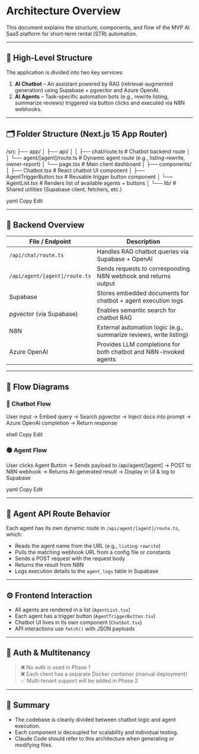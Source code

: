 # Architecture Overview

This document explains the structure, components, and flow of the MVP AI SaaS platform for short-term rental (STR) automation.

---

## 🧱 High-Level Structure

The application is divided into two key services:

1. **AI Chatbot** – An assistant powered by RAG (retrieval-augmented generation) using Supabase + pgvector and Azure OpenAI.
2. **AI Agents** – Task-specific automation bots (e.g., rewrite listing, summarize reviews) triggered via button clicks and executed via N8N webhooks.

---

## 🗂️ Folder Structure (Next.js 15 App Router)

/src ├── app/ │ ├── api/ │ │ ├── chat/route.ts # Chatbot backend route │ │ └── agent/[agent]/route.ts # Dynamic agent route (e.g., listing-rewrite, owner-report) │ └── page.tsx # Main client dashboard │ ├── components/ │ ├── Chatbot.tsx # React chatbot UI component │ ├── AgentTriggerButton.tsx # Reusable trigger button component │ └── AgentList.tsx # Renders list of available agents + buttons │ └── lib/ # Shared utilities (Supabase client, fetchers, etc.)

yaml
Copy
Edit

---

## 🔌 Backend Overview

| File / Endpoint                     | Description                                                                 |
|------------------------------------|-----------------------------------------------------------------------------|
| `/api/chat/route.ts`               | Handles RAG chatbot queries via Supabase + OpenAI                          |
| `/api/agent/[agent]/route.ts`      | Sends requests to corresponding N8N webhook and returns output             |
| Supabase                           | Stores embedded documents for chatbot + agent execution logs               |
| pgvector (via Supabase)           | Enables semantic search for chatbot RAG                                    |
| N8N                                | External automation logic (e.g., summarize reviews, write listing)         |
| Azure OpenAI                       | Provides LLM completions for both chatbot and N8N-invoked agents           |

---

## 🧠 Flow Diagrams

### 🔷 Chatbot Flow
User input → Embed query → Search pgvector → Inject docs into prompt → Azure OpenAI completion → Return response

shell
Copy
Edit

### 🟢 Agent Flow
User clicks Agent Button → Sends payload to /api/agent/[agent] → POST to N8N webhook → Returns AI-generated result → Display in UI & log to Supabase

yaml
Copy
Edit

---

## 🧩 Agent API Route Behavior

Each agent has its own dynamic route in `/api/agent/[agent]/route.ts`, which:

- Reads the agent name from the URL (e.g., `listing-rewrite`)
- Pulls the matching webhook URL from a config file or constants
- Sends a POST request with the request body
- Returns the result from N8N
- Logs execution details to the `agent_logs` table in Supabase

---

## ⚙️ Frontend Interaction

- All agents are rendered in a list (`AgentList.tsx`)
- Each agent has a trigger button (`AgentTriggerButton.tsx`)
- Chatbot UI lives in its own component (`Chatbot.tsx`)
- API interactions use `fetch()` with JSON payloads

---

## 🔐 Auth & Multitenancy

> ❌ No auth is used in Phase 1  
> ❌ Each client has a separate Docker container (manual deployment)  
> ✅ Multi-tenant support will be added in Phase 2

---

## 📌 Summary

- The codebase is cleanly divided between chatbot logic and agent execution.
- Each component is decoupled for scalability and individual testing.
- Claude Code should refer to this architecture when generating or modifying files.
